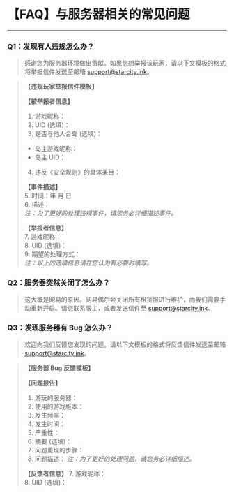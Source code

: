 # 【FAQ】与服务器相关的常见问题

---

### Q1：发现有人违规怎么办？
> 感谢您为服务器环境做出贡献。如果您想举报该玩家，请以下文模板的格式将举报信件发送至邮箱 [support@starcity.ink](mailto:support@starcity.ink)。

>**【违规玩家举报信件模板】**
>  
>**【被举报者信息】**  
>1. 游戏昵称：  
>2. UID (选填)：  
>3. 是否与他人合岛 (选填)：  
>   - 岛主游戏昵称：  
>   - 岛主 UID：  
>4. 违反《安全规则》的具体条目：  
>
>**【事件描述】**  
>5. 时间：年 月 日  
>6. 描述：  
   *注：为了更好的处理违规事件，请您务必详细描述事件。*  
>
>**【举报者信息】**  
>7. 游戏昵称：  
>8. UID (选填)：  
>9. 期望的处理方式：  
   *注：以上的选填信息请在您认为有必要时填写。*  


### Q2：服务器突然关闭了怎么办？
> 这大概是网易的原因。网易偶尔会关闭所有租赁服进行维护，而我们需要手动重新开启。请您联系服主，或者发送信件至 [support@starcity.ink](mailto:support@starcity.ink)。

### Q3：发现服务器有 Bug 怎么办？
> 欢迎向我们反馈您发现的问题。请以下文模板的格式将反馈信件发送至邮箱 [support@starcity.ink](mailto:support@starcity.ink)。

>**【服务器 Bug 反馈模板】**
>
>**【问题报告】**
>1. 游玩的服务器：
>2. 使用的游戏版本：
>3. 发生频率：
>4. 发生时间：
>5. 严重性：
>6. 摘要 (选填)：
>7. 问题重现的步骤：
>8. 问题描述：
   *注：为了更好的处理问题，请您务必详细描述。*
>
>**【反馈者信息】**
>7. 游戏昵称：  
>8. UID (选填)：  
